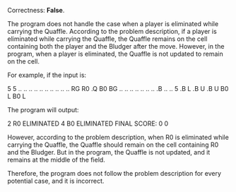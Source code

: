 Correctness: **False**.

The program does not handle the case when a player is eliminated while carrying the Quaffle. According to the problem description, if a player is eliminated while carrying the Quaffle, the Quaffle remains on the cell containing both the player and the Bludger after the move. However, in the program, when a player is eliminated, the Quaffle is not updated to remain on the cell.

For example, if the input is:

5 5
.. .. .. .. ..
.. .. .. .. ..
RG R0 .Q B0 BG
.. .. .. .. ..
.. .. .B .. ..
5
.B L
.B U
.B U
B0 L
B0 L

The program will output:

2 R0 ELIMINATED
4 B0 ELIMINATED
FINAL SCORE: 0 0

However, according to the problem description, when R0 is eliminated while carrying the Quaffle, the Quaffle should remain on the cell containing R0 and the Bludger. But in the program, the Quaffle is not updated, and it remains at the middle of the field.

Therefore, the program does not follow the problem description for every potential case, and it is incorrect.